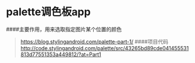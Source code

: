 palette调色板app
========
####主要作用，用来选取指定图片某个位置的颜色
>https://blog.stylingandroid.com/palette-part-1/
####项目代码
>http://code.stylingandroid.com/palette/src/43265bd89cde041455531813d77551353a449812/?at=Part1
